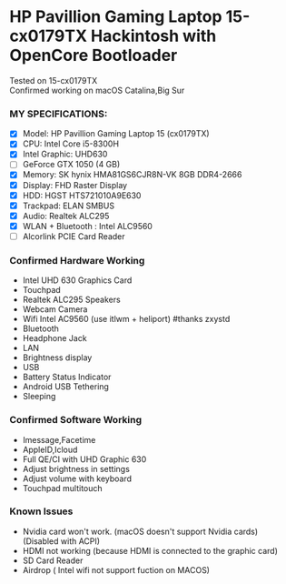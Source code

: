 # HP Pavillion Gaming Laptop 15-cx0179TX Hackintosh with OpenCore Bootloader
Tested on 15-cx0179TX  
Confirmed working on macOS Catalina,Big Sur
### MY SPECIFICATIONS:
- [x] Model: HP Pavillion Gaming Laptop 15 (cx0179TX)
- [x] CPU: Intel Core i5-8300H
- [x] Intel Graphic: UHD630
- [ ] GeForce GTX 1050 (4 GB)
- [x] Memory: SK hynix HMA81GS6CJR8N-VK 8GB DDR4-2666
- [x] Display: FHD Raster Display
- [x] HDD: HGST HTS721010A9E630
- [x] Trackpad: ELAN SMBUS
- [x] Audio: Realtek ALC295
- [x] WLAN + Bluetooth : Intel ALC9560
- [ ] Alcorlink PCIE Card Reader
### Confirmed Hardware Working
- Intel UHD 630 Graphics Card
- Touchpad
- Realtek ALC295 Speakers
- Webcam Camera
- Wifi Intel AC9560 (use itlwm + heliport) #thanks zxystd
- Bluetooth
- Headphone Jack
- LAN
- Brightness display
- USB
- Battery Status Indicator
- Android USB Tethering
- Sleeping
### Confirmed Software Working
- Imessage,Facetime
- AppleID,Icloud
- Full QE/CI with UHD Graphic 630
- Adjust brightness in settings
- Adjust volume with keyboard
- Touchpad multitouch
### Known Issues
- Nvidia card won't work. (macOS doesn't support Nvidia cards) (Disabled with ACPI)
- HDMI not working (because HDMI is connected to the graphic card)
- SD Card Reader
- Airdrop ( Intel wifi not support fuction on MACOS)
